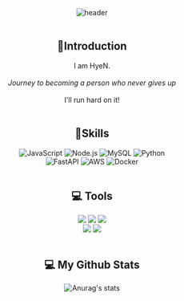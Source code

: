 <!-- header -->
<div align="center">
  <img src="https://capsule-render.vercel.app/api?type=venom&color=auto&height=200&text=HyeN's%20Github&animation=scaleIn&desc=Nevertheless&descAlignY=70" alt="header" />
</div>

<br>

<!-- body -->
## <div align="center"> :love_letter:Introduction </div>
<div align="center">
I am HyeN.<br><br>
<i>Journey to becoming a person who never gives up</i><br><br>
I'll run hard on it!
</div>

<br>

## <div align="center"> :hammer:Skills </div>
<div align="center">
<img src="https://img.shields.io/badge/javascript-F7DF1E?style=for-the-badge&logo=javascript&logoColor=white" alt="JavaScript" />
<img src="https://img.shields.io/badge/Node.js-5FA04E?style=for-the-badge&logo=nodedotjs&logoColor=white" alt="Node.js" />
<img src="https://img.shields.io/badge/MySQL-4479A1?style=for-the-badge&logo=mysql&logoColor=white" alt="MySQL" />
<img src="https://img.shields.io/badge/Python-3776AB?style=for-the-badge&logo=python&logoColor=white" alt="Python" />
</div>

<div align="center">
<img src="https://img.shields.io/badge/FastAPI-009688?style=for-the-badge&logo=fastapi&logoColor=white" alt="FastAPI" />
<img src="https://img.shields.io/badge/AWS-232F3E?style=for-the-badge&logo=amazonwebservices&logoColor=white" alt="AWS" />
<img src="https://img.shields.io/badge/Docker-2496ED?style=for-the-badge&logo=docker&logoColor=white" alt="Docker" />
</div>

<br>

## <div align="center"> :computer: Tools </div>
<div align="center">
  <img src="https://img.shields.io/badge/git-F05033.svg?style=for-the-badge&logo=git&logoColor=white" />
  <img src="https://img.shields.io/badge/github-181717.svg?style=for-the-badge&logo=github&logoColor=white" />
  <img src="https://img.shields.io/badge/Notion-F3F3F3.svg?style=for-the-badge&logo=notion&logoColor=black" />
</div>

<div align="center">
  <img src="https://img.shields.io/badge/figma-F24E1E.svg?style=for-the-badge&logo=figma&logoColor=white" />
  <img src="https://img.shields.io/badge/VSCode-2C2C32.svg?style=for-the-badge&logo=visual-studio-code&logoColor=22ABF3" />
</div>

<br>

## <div align="center"> :computer: My Github Stats </div>
<div align="center">
  <!--<img src="https://github-readme-stats.vercel.app/api/top-langs/?username=Hyu0410&layout=compact&cache_bust=1" alt="Top Langs" width=300 />-->
  <img src="https://github-readme-stats.vercel.app/api?username=Hyu0410&show_icons=true&theme=radical" alt="Anurag's stats" />
<!--   <img src="http://mazassumnida.wtf/api/v2/generate_badge?boj=Hyu0410" alt="Solved.ac Profile"/> -->
<!--   [![Solved.ac Profile](https://mazassumnida.wtf/api/v2/generate_badge?boj=Hyu0410)](https://solved.ac/Hyu0410/) -->
</div>

